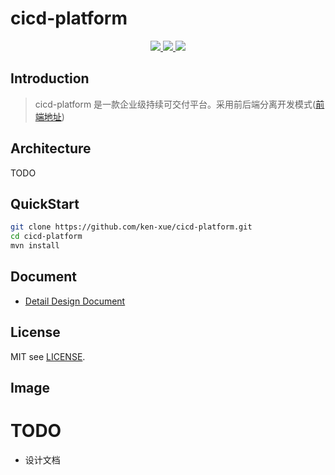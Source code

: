 # cicd-platform

<p align="center">
  <a href="https://github.com/ken-xue/cicd-platform/blob/master/LICENSE">
    <img src="https://img.shields.io/static/v1?label=license&message=MIT&color=green">
  </a>
  <a href="https://github.com/ken-xue/cicd-platform/blob/master/LICENSE">
    <img src="https://img.shields.io/static/v1?label=JDK&message=1.8&color=red">
  </a>
  <a href="https://kubernetes.io">
    <img src="https://img.shields.io/static/v1?label=kubernetes&message=1.2x&color=blue">
  </a>
</p>



## Introduction

> cicd-platform 是一款企业级持续可交付平台。采用前后端分离开发模式([前端地址](https://github.com/ken-xue/cicd-platform-vue))

## Architecture

TODO

## QuickStart

```bash
git clone https://github.com/ken-xue/cicd-platform.git
cd cicd-platform
mvn install
```
## Document

- [Detail Design Document](https://www.yuque.com/docs/share/2a5531ff-f74d-48a5-922a-226c52abd755)

## License

MIT see [LICENSE](./LICENSE).

## Image

# TODO

- 设计文档